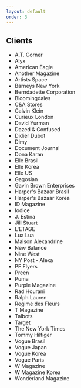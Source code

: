 ```yaml
---
layout: default
order: 3
---
```


<h2>Clients</h2>
<ul class='info__clients'>
  <li>A.T. Corner</li>
  <li>Alyx</li>
  <li>American Eagle</li>
  <li>Another Magazine</li>
  <li>Artists Space</li>
  <li>Barneys New York</li>
  <li>Berndadette Corporation</li>
  <li>Bloomingdales</li>
  <li>C&A Stores</li>
  <li>Calvin Klein</li>
  <li>Curieux London</li>
  <li>David Yurman</li>
  <li>Dazed & Confused</li>
  <li>Didier Dubot</li>
  <li>Dimy</li>
  <li>Document Journal</li>
  <li>Dona Karan</li>
  <li>Elle Brasil</li>
  <li>Elle Korea</li>
  <li>Elle US</li>
  <li>Gagosian</li>
  <li>Gavin Brown Enterprises</li>
  <li>Harper's Bazaar Brasil</li>
  <li>Harper's Bazaar Korea</li>
  <li>ID Magazine</li>
  <li>Iodice</li>
  <li>J. Estina</li>
  <li>Jill Stuart</li>
  <li>L'ETAGE</li>
  <li>Lua Lua</li>
  <li>Maison Alexandrine</li>
  <li>New Balance</li>
  <li>Nine West</li>
  <li>NY Post - Alexa</li>
  <li>PF Flyers</li>
  <li>Preen</li>
  <li>Puma</li>
  <li>Purple Magazine</li>
  <li>Rad Hourani</li>
  <li>Ralph Lauren</li>
  <li>Regime des Fleurs</li>
  <li>T Magazine</li>
  <li>Talbots</li>
  <li>Target</li>
  <li>The New York Times</li>
  <li>Tommy Hilfiger</li>
  <li>Vogue Brasil</li>
  <li>Vogue Japan</li>
  <li>Vogue Korea</li>
  <li>Vogue Paris</li>
  <li>W Magazine</li>
  <li>W Magazine Korea</li>
  <li>Wonderland Magazine</li>
</ul>
